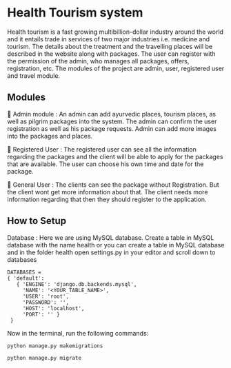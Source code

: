 # Health Tourism system

Health tourism is a fast growing multibillion-dollar industry around the world and it entails trade in services of two major industries i.e. medicine and tourism. The details about the treatment and the travelling places will be described in the website along with packages. The user can register with the permission of the admin, who manages all packages, offers, registration, etc. The modules of the project are admin, user, registered user and travel module.

## Modules

 Admin module : An admin can add ayurvedic places, tourism places, as well as pilgrim packages into the system. The admin can confirm the user registration as well as his package requests. Admin can add more images into the packages and places.

 Registered User : The registered user can see all the information regarding the packages and the client will be able to apply for the packages that are available. The user can choose his own time and date for the package.

 General User : The clients can see the package without Registration. But the client wont get more information about that. The client needs more information regarding that then they should register to the application.

## How to Setup

Database : Here we are using MySQL database. Create a table in MySQL database with the name health or you can create a table in MySQL database and in the folder health open settings.py in your editor and scroll down to databases 

```
DATABASES = 
{ 'default': 
   { 'ENGINE': 'django.db.backends.mysql', 
     'NAME': '<YOUR_TABLE_NAME>', 
     'USER': 'root', 
     'PASSWORD': '', 
     'HOST': 'localhost', 
     'PORT': '' } 
 }
 ```

Now in the terminal, run the following commands:

```
python manage.py makemigrations

python manage.py migrate
```

